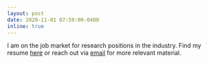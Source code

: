 ```yaml
---
layout: post
date: 2020-11-01 07:59:00-0400
inline: true
---
```


I am on the job market for research positions in the industry. Find my resume [here](assets/pdf/Resume_Ashudeep.pdf) or reach out via [email](mailto:ashudeep@cs.cornell.edu) for more relevant material.